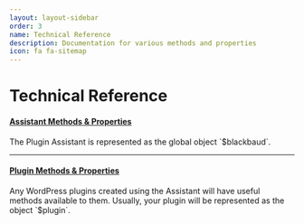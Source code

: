 ```yaml
---
layout: layout-sidebar
order: 3
name: Technical Reference
description: Documentation for various methods and properties
icon: fa fa-sitemap
---
```


<div class="page-header">
    <h1>Technical Reference</h1>
</div>

<h4><a href="assistant-methods/">Assistant Methods & Properties</a></h4>
The Plugin Assistant is represented as the global object `$blackbaud`.
<hr>
<h4><a href="plugin-methods/">Plugin Methods & Properties</a></h4>
Any WordPress plugins created using the Assistant will have useful methods available to them. Usually, your plugin will be represented as the object `$plugin`.
